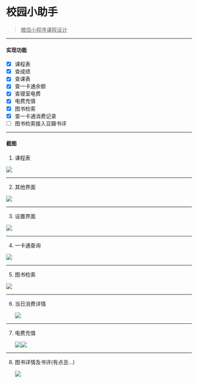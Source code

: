 # 校园小助手
> <u>微信小程序课程设计</u>

***
#### 实现功能

- [x] 课程表
- [x] 查成绩
- [x] 查课表
- [x] 查一卡通余额
- [x] 查寝室电费
- [x] 电费充值
- [x] 图书检索
- [x] 查一卡通消费记录
- [ ] 图书检索接入豆瓣书评

***

#### 截图

1. 课程表

![](https://raw.githubusercontent.com/alin299/picture/master/img/20181227155602.png)

***

2. 其他界面

![](https://raw.githubusercontent.com/alin299/picture/master/img/20181227155619.png)

***

3. 设置界面

![](https://raw.githubusercontent.com/alin299/picture/master/img/20181227155630.png)

***

4. 一卡通查询

![](https://raw.githubusercontent.com/alin299/picture/master/img/20181227155708.png)

***

5. 图书检索

![](https://raw.githubusercontent.com/alin299/picture/master/img/20181227155804.png)

***

6. 当日消费详情

   ![](https://raw.githubusercontent.com/alin299/picture/master/img/20181228233747.png)

***

7. 电费充值

   ![](https://raw.githubusercontent.com/alin299/picture/master/img/20181229152438.png)![](https://raw.githubusercontent.com/alin299/picture/master/img/20181229152356.png)

***

8. 图书详情及书评(有点丑...)

   ![](https://raw.githubusercontent.com/alin299/picture/master/img/20181230225827.png)